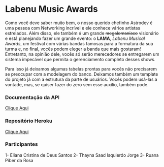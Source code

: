 # Labenu Music Awards
Como você deve saber muito bem, o nosso querido chefinho Astrodev é uma pessoa com Networking incrível e ele conhece vários artistas estrelados. Além disso, ele também é um grande ~~megalomaníaco~~ visionário e está planejando fazer um grande evento: o **LAMA**, *Labenu Musical Awards*, um festival  com várias bandas famosas para a formatura da sua turma e, no final, vocês podem eleger a banda que mais gostaram! Entretanto, na opinião dele, vocês só serão merecedores se entregarem um sistema impecável que permita o gerenciamento completo desses shows.

Para isso já deixamos algumas tabelas prontas para vocês não precisarem se preocupar com a modelagem do banco. Deixamos também um template do projeto já com a estrutura da parte de usuários. Vocês podem usá-las a vontade, mas, se quiser fazer do zero sem esse auxílio, também pode.


### Documentação da API 
[Clique Aqui](https://documenter.getpostman.com/view/18390857/UVsPPQe6)

### Repositório Heroku
[Clique Aqui](https://github.com/elianacris/Projeto-LAMA23)

### Participantes
1- Eliana Cristina de Deus Santos 
2- Thayna Saad Isquierdo Jorge
3- Ruana Piber da Rosa 
